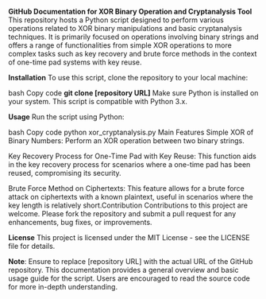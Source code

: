 **GitHub Documentation for XOR Binary Operation and Cryptanalysis Tool**
This repository hosts a Python script designed to perform various operations related to XOR binary manipulations and basic cryptanalysis techniques. It is primarily focused on operations involving binary strings and offers a range of functionalities from simple XOR operations to more complex tasks such as key recovery and brute force methods in the context of one-time pad systems with key reuse.

**Installation**
To use this script, clone the repository to your local machine:

bash
Copy code
**git clone [repository URL]**
Make sure Python is installed on your system. This script is compatible with Python 3.x.

**Usage**
Run the script using Python:

bash
Copy code
python xor_cryptanalysis.py
Main Features
Simple XOR of Binary Numbers: Perform an XOR operation between two binary strings.

Key Recovery Process for One-Time Pad with Key Reuse: This function aids in the key recovery process for scenarios where a one-time pad has been reused, compromising its security.

Brute Force Method on Ciphertexts: This feature allows for a brute force attack on ciphertexts with a known plaintext, useful in scenarios where the key length is relatively short.Contribution
Contributions to this project are welcome. Please fork the repository and submit a pull request for any enhancements, bug fixes, or improvements.

**License**
This project is licensed under the MIT License - see the LICENSE file for details.

**Note**: Ensure to replace [repository URL] with the actual URL of the GitHub repository. This documentation provides a general overview and basic usage guide for the script. Users are encouraged to read the source code for more in-depth understanding.





